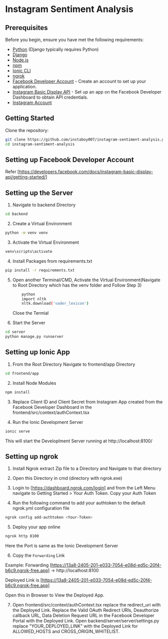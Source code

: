 # Instagram Sentiment Analysis

## Prerequisites

Before you begin, ensure you have met the following requirements:

- [Python](https://www.python.org/) (Django typically requires Python)
- [Django](https://www.djangoproject.com/)
- [Node.js](https://nodejs.org/)
- [npm](https://www.npmjs.com/)
- [Ionic CLI](https://ionicframework.com/docs/cli)
- [ngrok](https://ngrok.com/)
- [Facebook Developer Account](https://developers.facebook.com/) - Create an account to set up your application.
- [Instagram Basic Display API](https://developers.facebook.com/docs/instagram-basic-display-api) - Set up an app on the Facebook Developer Dashboard to obtain API credentials.
- [Instagram Account](https://instagram.com)

## Getting Started
Clone the repository:

```bash
git clone https://github.com/instaboy007/instagram-sentiment-analysis.git
cd instagram-sentiment-analysis
```

## Setting up Facebook Developer Account

Refer [https://developers.facebook.com/docs/instagram-basic-display-api/getting-started/]

## Setting up the Server
1) Navigate to backend Directory

```bash
cd backend
```
2) Create a Virtual Environment

```bash
python -m venv venv
```

3) Activate the Virtual Environment

``` bash
venv\scripts\activate
```

4) Install Packages from requirements.txt

```bash
pip install -r requirements.txt
```

5) Open another Terminal/CMD, Activate the Virtual Environment(Navigate to Root Directory which has the venv folder and Follow Step 3)
    ```bash
        python
        import nltk
        nltk.download('vader_lexicon')
    ```
    Close the Termial

7) Start the Server

```bash
cd server
python manage.py runserver
```

## Setting up Ionic App

1) From the Root Directory Navigate to frontend/app Directory

```bash
cd frontend/app
```

2) Install Node Modules

```bash
npm install
```

3) Replace Client ID and Client Secret from Instagram App created from the Facebook Developer Dashboard in the frontend/src/context/authContext.tsx

4) Run the Ionic Development Server

```bash
ionic serve
```

This will start the Developlment Server running at http://localhost:8100/

## Setting up ngrok

1) Install Ngrok extract Zip file to a Directory and Navigate to that directory 

2) Open this Directory in cmd (directory with ngrok.exe)

3) Login to [https://dashboard.ngrok.com/login] and from the Left Menu navigate to Getting Started > Your Auth Token. Copy your Auth Token

4) Run the following command to add your authtoken to the default ngrok.yml configuration file

```bash
ngrok config add-authtoken <Your-Token>
```

5) Deploy your app online

```bash
ngrok http 8100
```
Here the Port is same as the Ionic Development Server

6) Copy the `Forwarding` Link

Example: Forwarding [https://13a8-2405-201-e033-7054-e08d-ed5c-20f4-b6c9.ngrok-free.app] -> http://localhost:8100 

Deployed Link is [https://13a8-2405-201-e033-7054-e08d-ed5c-20f4-b6c9.ngrok-free.app]

Open this in Browser to View the Deployed App.

7) Open frontend/src/context/authContext.tsx replace the redirect_uri with the Deployed Link. Replace the Valid OAuth Redirect URIs, Deauthorize callback URL, Data Deletion Request URL in the Facebook Developer Portal with the Deployed Link. Open backend/server/server/settings.py replace "YOUR_DEPLOYED_LINK" with the Deployed Link for ALLOWED_HOSTS and CROSS_ORIGIN_WHITELIST.


